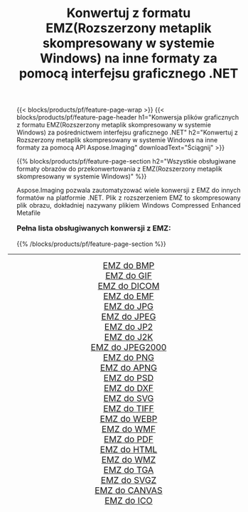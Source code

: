 ﻿---
title: Konwertuj z formatu EMZ(Rozszerzony metaplik skompresowany w systemie Windows) na inne formaty za pomocą interfejsu graficznego .NET 
weight: 3920
url: /pl/net/conversion/from/emz/ 
lang: pl
langdirlevel: 2
locales: zh-hans,ja,it,ru,de,es,fr,nl,id,lt,pl,pt,vi,tr,ko,zh-hant,ar,hi,th,sv,cs,uk,he
description: Za pomocą Aspose.Imaging możesz łatwo konwertować z EMZ(Rozszerzony metaplik skompresowany w systemie Windows) na inne formaty
---

{{< blocks/products/pf/feature-page-wrap >}}
{{< blocks/products/pf/feature-page-header h1="Konwersja plików graficznych z formatu EMZ(Rozszerzony metaplik skompresowany w systemie Windows) za pośrednictwem interfejsu graficznego .NET" h2="Konwertuj z Rozszerzony metaplik skompresowany w systemie Windows na inne formaty za pomocą API Aspose.Imaging" downloadText="Ściągnij" >}}


{{% blocks/products/pf/feature-page-section  h2="Wszystkie obsługiwane formaty obrazów do przekonwertowania z EMZ(Rozszerzony metaplik skompresowany w systemie Windows)" %}}
<p align=justify>Aspose.Imaging pozwala zautomatyzować wiele konwersji z EMZ do innych formatów na platformie .NET. Plik z rozszerzeniem EMZ to skompresowany plik obrazu, dokładniej nazywany plikiem Windows Compressed Enhanced Metafile</p>
<h3 style="margin-top:16px;">
Pełna lista obsługiwanych konwersji z EMZ:
</h3>
{{% /blocks/products/pf/feature-page-section %}}
<div class="container-fluid productfamilypage bg-gray">
    <div class="convertypes bg-gray agp-content section">
        <div class="container">
		<hr style="margin-left:-20px;"/>
		<div class="row other-converters" style="gap: 10px;font-size: 19px;text-align:center;">
		    <div class='col-md-3 other-converter remove-lp remove-rp'><a href="/imaging/pl/net/conversion/emz-to-bmp/" style="padding:15px;">EMZ do BMP</a></div><div class='col-md-3 other-converter remove-lp remove-rp'><a href="/imaging/pl/net/conversion/emz-to-gif/" style="padding:15px;">EMZ do GIF</a></div><div class='col-md-3 other-converter remove-lp remove-rp'><a href="/imaging/pl/net/conversion/emz-to-dicom/" style="padding:15px;">EMZ do DICOM</a></div><div class='col-md-3 other-converter remove-lp remove-rp'><a href="/imaging/pl/net/conversion/emz-to-emf/" style="padding:15px;">EMZ do EMF</a></div><div class='col-md-3 other-converter remove-lp remove-rp'><a href="/imaging/pl/net/conversion/emz-to-jpg/" style="padding:15px;">EMZ do JPG</a></div><div class='col-md-3 other-converter remove-lp remove-rp'><a href="/imaging/pl/net/conversion/emz-to-jpeg/" style="padding:15px;">EMZ do JPEG</a></div><div class='col-md-3 other-converter remove-lp remove-rp'><a href="/imaging/pl/net/conversion/emz-to-jp2/" style="padding:15px;">EMZ do JP2</a></div><div class='col-md-3 other-converter remove-lp remove-rp'><a href="/imaging/pl/net/conversion/emz-to-j2k/" style="padding:15px;">EMZ do J2K</a></div><div class='col-md-3 other-converter remove-lp remove-rp'><a href="/imaging/pl/net/conversion/emz-to-jpeg2000/" style="padding:15px;">EMZ do JPEG2000</a></div><div class='col-md-3 other-converter remove-lp remove-rp'><a href="/imaging/pl/net/conversion/emz-to-png/" style="padding:15px;">EMZ do PNG</a></div><div class='col-md-3 other-converter remove-lp remove-rp'><a href="/imaging/pl/net/conversion/emz-to-apng/" style="padding:15px;">EMZ do APNG</a></div><div class='col-md-3 other-converter remove-lp remove-rp'><a href="/imaging/pl/net/conversion/emz-to-psd/" style="padding:15px;">EMZ do PSD</a></div><div class='col-md-3 other-converter remove-lp remove-rp'><a href="/imaging/pl/net/conversion/emz-to-dxf/" style="padding:15px;">EMZ do DXF</a></div><div class='col-md-3 other-converter remove-lp remove-rp'><a href="/imaging/pl/net/conversion/emz-to-svg/" style="padding:15px;">EMZ do SVG</a></div><div class='col-md-3 other-converter remove-lp remove-rp'><a href="/imaging/pl/net/conversion/emz-to-tiff/" style="padding:15px;">EMZ do TIFF</a></div><div class='col-md-3 other-converter remove-lp remove-rp'><a href="/imaging/pl/net/conversion/emz-to-webp/" style="padding:15px;">EMZ do WEBP</a></div><div class='col-md-3 other-converter remove-lp remove-rp'><a href="/imaging/pl/net/conversion/emz-to-wmf/" style="padding:15px;">EMZ do WMF</a></div><div class='col-md-3 other-converter remove-lp remove-rp'><a href="/imaging/pl/net/conversion/emz-to-pdf/" style="padding:15px;">EMZ do PDF</a></div><div class='col-md-3 other-converter remove-lp remove-rp'><a href="/imaging/pl/net/conversion/emz-to-html/" style="padding:15px;">EMZ do HTML</a></div><div class='col-md-3 other-converter remove-lp remove-rp'><a href="/imaging/pl/net/conversion/emz-to-wmz/" style="padding:15px;">EMZ do WMZ</a></div><div class='col-md-3 other-converter remove-lp remove-rp'><a href="/imaging/pl/net/conversion/emz-to-tga/" style="padding:15px;">EMZ do TGA</a></div><div class='col-md-3 other-converter remove-lp remove-rp'><a href="/imaging/pl/net/conversion/emz-to-svgz/" style="padding:15px;">EMZ do SVGZ</a></div><div class='col-md-3 other-converter remove-lp remove-rp'><a href="/imaging/pl/net/conversion/emz-to-canvas/" style="padding:15px;">EMZ do CANVAS</a></div><div class='col-md-3 other-converter remove-lp remove-rp'><a href="/imaging/pl/net/conversion/emz-to-ico/" style="padding:15px;">EMZ do ICO</a></div>
                </div>
        </div>
    </div>
</div>
<br/>

